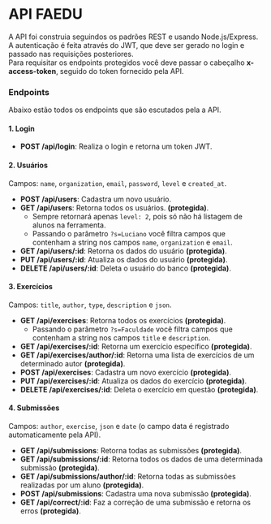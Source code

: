 # API FAEDU
A API foi construia seguindos os padrões REST e usando Node.js/Express.\
A autenticação é feita através do JWT, que deve ser gerado no login e passado nas requisições posteriores.\
Para requisitar os endpoints protegidos você deve passar o cabeçalho **x-access-token**, seguido do token fornecido pela API.

### Endpoints
Abaixo estão todos os endpoints que são escutados pela a API.

#### 1. Login
* **POST /api/login**: Realiza o login e retorna um token JWT.
 
#### 2. Usuários
Campos: ```name```, ```organization```, ```email```, ```password```, ```level``` e ```created_at```.
* **POST /api/users**: Cadastra um novo usuário.
* **GET /api/users**: Retorna todos os usuários. **(protegida)**.
    * Sempre retornará apenas ```level: 2```, pois só não há listagem de alunos na ferramenta.
    * Passando o parâmetro ```?s=Luciano``` você filtra campos que contenham a string nos campos ```name```, ```organization``` e ```email```.
* **GET /api/users/:id**: Retorna os dados do usuário **(protegida)**.
* **PUT /api/users/:id**: Atualiza os dados do usuário **(protegida)**.
* **DELETE /api/users/:id**: Deleta o usuário do banco **(protegida)**.

#### 3. Exercícios
Campos: ```title```, ```author```, ```type```, ```description``` e ```json```.
* **GET /api/exercises**: Retorna todos os exercícios **(protegida)**.
    *  Passando o parâmetro ```?s=Faculdade``` você filtra campos que contenham a string nos campos ```title``` e ```description```.
* **GET /api/exercises/:id**: Retorna um exercício específico **(protegida)**.
* **GET /api/exercises/author/:id**: Retorna uma lista de exercícios de um determinado autor **(protegida)**.
* **POST /api/exercises**: Cadastra um novo exercício **(protegida)**.
* **PUT /api/exercises/:id**: Atualiza os dados do exercício **(protegida)**.
* **DELETE /api/exercises/:id**: Deleta o exercício em questão **(protegida)**.

#### 4. Submissões
Campos: ```author```, ```exercise```, ```json``` e ```date``` (o campo data é registrado automaticamente pela API).
* **GET /api/submissions**: Retorna todas as submissões **(protegida)**.
* **GET /api/submissions/:id**: Retorna todos os dados de uma determinada submissão **(protegida)**.
* **GET /api/submissions/author/:id**: Retorna todas as submissões realizadas por um aluno **(protegida)**.
* **POST /api/submissions**: Cadastra uma nova submissão **(protegida)**.
* **GET /api/correct/:id**: Faz a correção de uma submissão e retorna os erros **(protegida)**.